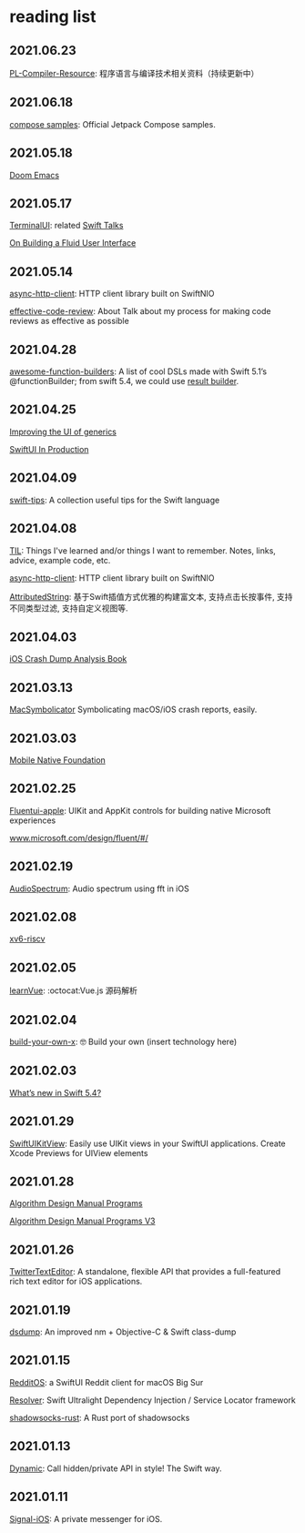 # reading list

## 2021.06.23

[PL-Compiler-Resource](https://github.com/shining1984/PL-Compiler-Resource): 程序语言与编译技术相关资料（持续更新中）

## 2021.06.18

[compose samples](https://github.com/android/compose-samples): Official Jetpack Compose samples.

## 2021.05.18

[Doom Emacs](https://github.com/hlissner/doom-emacs)

## 2021.05.17

[TerminalUI](https://github.com/chriseidhof/TerminalUI): related [Swift Talks](https://talk.objc.io/collections/swiftui-layout-explained)

[On Building a Fluid User Interface](https://about.instagram.com/blog/engineering/on-building-a-fluid-user-interface)

## 2021.05.14

[async-http-client](https://github.com/swift-server/async-http-client): HTTP client library built on SwiftNIO

[effective-code-review](https://github.com/jspahrsummers/effective-code-review/blob/main/Effective%20Code%20Review.md): About
Talk about my process for making code reviews as effective as possible


## 2021.04.28

[awesome-function-builders](https://github.com/carson-katri/awesome-function-builders): A list of cool DSLs made with Swift 5.1’s @functionBuilder; from swift 5.4, we could use [result builder](https://github.com/apple/swift-evolution/blob/main/proposals/0289-result-builders.md).

## 2021.04.25

[Improving the UI of generics](https://forums.swift.org/t/improving-the-ui-of-generics/22814)

[SwiftUI In Production](https://pspdfkit.com/blog/2021/swiftui-in-production/)


## 2021.04.09
[swift-tips](https://github.com/vincent-pradeilles/swift-tips): A collection useful tips for the Swift language

## 2021.04.08
[TIL](https://github.com/jessesquires/TIL): Things I've learned and/or things I want to remember. Notes, links, advice, example code, etc.

[async-http-client](https://github.com/swift-server/async-http-client): HTTP client library built on SwiftNIO

[AttributedString](https://github.com/lixiang1994/AttributedString): 基于Swift插值方式优雅的构建富文本, 支持点击长按事件, 支持不同类型过滤, 支持自定义视图等.



## 2021.04.03
[iOS Crash Dump Analysis Book](https://github.com/faisalmemon/ios-crash-dump-analysis-book)

## 2021.03.13
[MacSymbolicator](https://github.com/inket/MacSymbolicator) Symbolicating macOS/iOS crash reports, easily.

## 2021.03.03

[Mobile Native Foundation](https://github.com/MobileNativeFoundation/discussions/discussions)

## 2021.02.25
[Fluentui-apple](https://github.com/microsoft/fluentui-apple): UIKit and AppKit controls for building native Microsoft experiences

www.microsoft.com/design/fluent/#/

## 2021.02.19
[AudioSpectrum](https://github.com/potato04/AudioSpectrum):  Audio spectrum using fft in iOS 

## 2021.02.08

[xv6-riscv](https://github.com/mit-pdos/xv6-riscv)

## 2021.02.05

[learnVue](https://github.com/answershuto/learnVue): :octocat:Vue.js 源码解析 

## 2021.02.04

[build-your-own-x](https://github.com/danistefanovic/build-your-own-x): 🤓 Build your own (insert technology here) 

## 2021.02.03

[What’s new in Swift 5.4?](https://github.com/twostraws/whats-new-in-swift-5-4)

## 2021.01.29
[SwiftUIKitView](https://github.com/AvdLee/SwiftUIKitView): Easily use UIKit views in your SwiftUI applications. Create Xcode Previews for UIView elements 

## 2021.01.28
[Algorithm Design Manual Programs](https://github.com/SkienaBooks/Algorithm-Design-Manual-Programs)

[Algorithm Design Manual Programs V3](https://github.com/SkienaBook/Algorithm-Design-Manual-Programs-V3)

## 2021.01.26
[TwitterTextEditor](https://github.com/twitter/TwitterTextEditor): A standalone, flexible API that provides a full-featured rich text editor for iOS applications.


## 2021.01.19
[dsdump](https://github.com/DerekSelander/dsdump): An improved nm + Objective-C & Swift class-dump

## 2021.01.15
[RedditOS](https://github.com/Dimillian/RedditOS): a SwiftUI Reddit client for macOS Big Sur

[Resolver](https://github.com/hmlongco/Resolver):  Swift Ultralight Dependency Injection / Service Locator framework 

[shadowsocks-rust](https://github.com/shadowsocks/shadowsocks-rust):  A Rust port of shadowsocks 


## 2021.01.13
[Dynamic](https://github.com/mhdhejazi/Dynamic): Call hidden/private API in style! The Swift way. 

## 2021.01.11

[Signal-iOS](https://github.com/signalapp/Signal-iOS):  A private messenger for iOS. 
